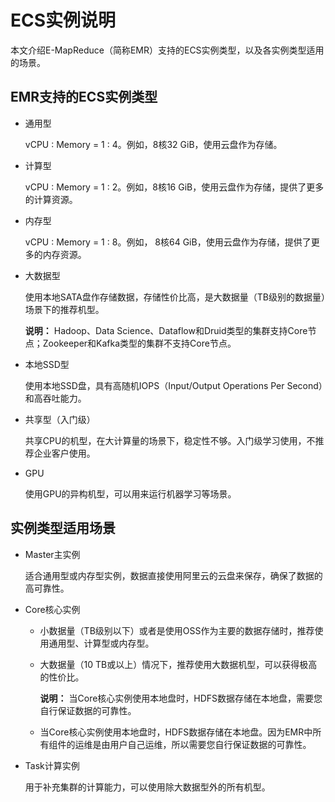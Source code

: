 # ECS实例说明

本文介绍E-MapReduce（简称EMR）支持的ECS实例类型，以及各实例类型适用的场景。

## EMR支持的ECS实例类型

-   通用型

    vCPU : Memory = 1 : 4。例如，8核32 GiB，使用云盘作为存储。

-   计算型

    vCPU : Memory = 1 : 2。例如，8核16 GiB，使用云盘作为存储，提供了更多的计算资源。

-   内存型

    vCPU : Memory = 1 : 8。例如， 8核64 GiB，使用云盘作为存储，提供了更多的内存资源。

-   大数据型

    使用本地SATA盘作存储数据，存储性价比高，是大数据量（TB级别的数据量）场景下的推荐机型。

    **说明：** Hadoop、Data Science、Dataflow和Druid类型的集群支持Core节点；Zookeeper和Kafka类型的集群不支持Core节点。

-   本地SSD型

    使用本地SSD盘，具有高随机IOPS（Input/Output Operations Per Second）和高吞吐能力。

-   共享型（入门级）

    共享CPU的机型，在大计算量的场景下，稳定性不够。入门级学习使用，不推荐企业客户使用。

-   GPU

    使用GPU的异构机型，可以用来运行机器学习等场景。


## 实例类型适用场景

-   Master主实例

    适合通用型或内存型实例，数据直接使用阿里云的云盘来保存，确保了数据的高可靠性。

-   Core核心实例
    -   小数据量（TB级别以下）或者是使用OSS作为主要的数据存储时，推荐使用通用型、计算型或内存型。
    -   大数据量（10 TB或以上）情况下，推荐使用大数据机型，可以获得极高的性价比。

        **说明：** 当Core核心实例使用本地盘时，HDFS数据存储在本地盘，需要您自行保证数据的可靠性。

    -   当Core核心实例使用本地盘时，HDFS数据存储在本地盘。因为EMR中所有组件的运维是由用户自己运维，所以需要您自行保证数据的可靠性。
-   Task计算实例

    用于补充集群的计算能力，可以使用除大数据型外的所有机型。


